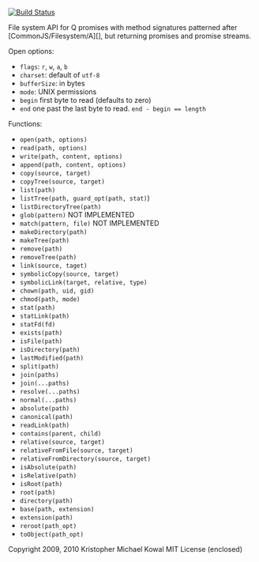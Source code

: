 
[![Build Status](https://secure.travis-ci.org/kriskowal/q-fs.png)](http://travis-ci.org/kriskowal/q-fs)

File system API for Q promises with method signatures patterned after
[CommonJS/Filesystem/A][], but returning promises and promise streams.

[CommonJS/Fileystem/A]: http://wiki.commonjs.org/wiki/Filesystem/A

Open options:

-   ``flags``: ``r``, ``w``, ``a``, ``b``
-   ``charset``: default of ``utf-8``
-   ``bufferSize``: in bytes
-   ``mode``: UNIX permissions
-   ``begin`` first byte to read (defaults to zero)
-   ``end`` one past the last byte to read.  ``end - begin == length``

Functions:

-   ``open(path, options)``
-   ``read(path, options)``
-   ``write(path, content, options)``
-   ``append(path, content, options)``
-   ``copy(source, target)``
-   ``copyTree(source, target)``
-   ``list(path)``
-   ``listTree(path, guard_opt(path, stat)``)
-   ``listDirectoryTree(path)``
-   ``glob(pattern)`` NOT IMPLEMENTED
-   ``match(pattern, file)`` NOT IMPLEMENTED
-   ``makeDirectory(path)``
-   ``makeTree(path)``
-   ``remove(path)``
-   ``removeTree(path)``
-   ``link(source, taget)``
-   ``symbolicCopy(source, target)``
-   ``symbolicLink(target, relative, type)``
-   ``chown(path, uid, gid)``
-   ``chmod(path, mode)``
-   ``stat(path)``
-   ``statLink(path)``
-   ``statFd(fd)``
-   ``exists(path)``
-   ``isFile(path)``
-   ``isDirectory(path)``
-   ``lastModified(path)``
-   ``split(path)``
-   ``join(paths)``
-   ``join(...paths)``
-   ``resolve(...paths)``
-   ``normal(...paths)``
-   ``absolute(path)``
-   ``canonical(path)``
-   ``readLink(path)``
-   ``contains(parent, child)``
-   ``relative(source, target)``
-   ``relativeFromFile(source, target)``
-   ``relativeFromDirectory(source, target)``
-   ``isAbsolute(path)``
-   ``isRelative(path)``
-   ``isRoot(path)``
-   ``root(path)``
-   ``directory(path)``
-   ``base(path, extension)``
-   ``extension(path)``
-   ``reroot(path_opt)``
-   ``toObject(path_opt)``

Copyright 2009, 2010 Kristopher Michael Kowal
MIT License (enclosed)

